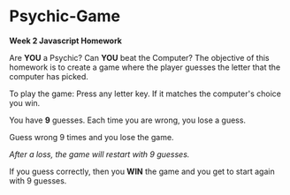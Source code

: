 # Psychic-Game
**Week 2 Javascript Homework**

Are **YOU** a Psychic? Can **YOU** beat the Computer?
The objective of this homework is to create a game where the
player guesses the letter that the computer has picked.

To play the game:
Press any letter key.
If it matches the computer's choice you win.

You have **9** guesses. Each time you are wrong, you lose a guess.

Guess wrong 9 times and you lose the game.

*After a loss, the game will restart with 9 guesses.*

If you guess correctly, then you **WIN** the game and you get to start
again with 9 guesses.